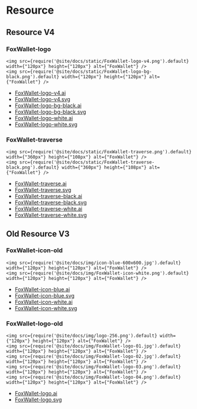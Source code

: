 # Resource

## Resource V4

### FoxWallet-logo
```mdx-code-block
<img src={require('@site/docs/static/FoxWallet-logo-v4.png').default} width={"120px"} height={"120px"} alt={"FoxWallet"} />
<img src={require('@site/docs/static/FoxWallet-logo-bg-black.png').default} width={"120px"} height={"120px"} alt={"FoxWallet"} />
```
* [FoxWallet-logo-v4.ai](./static/FoxWallet-logo-v4.ai)
* [FoxWallet-logo-v4.svg](./static/FoxWallet-logo-v4.svg)
* [FoxWallet-logo-bg-black.ai](./static/FoxWallet-logo-bg-black.ai)
* [FoxWallet-logo-bg-black.svg](./static/FoxWallet-logo-bg-black.svg)
* [FoxWallet-logo-white.ai](./static/FoxWallet-logo-white.ai)
* [FoxWallet-logo-white.svg](./static/FoxWallet-logo-white.svg)

### FoxWallet-traverse
```mdx-code-block
<img src={require('@site/docs/static/FoxWallet-traverse.png').default} width={"360px"} height={"108px"} alt={"FoxWallet"} />
<img src={require('@site/docs/static/FoxWallet-traverse-black.png').default} width={"360px"} height={"108px"} alt={"FoxWallet"} />
```
* [FoxWallet-traverse.ai](./static/FoxWallet-traverse.ai)
* [FoxWallet-traverse.svg](./static/FoxWallet-traverse.svg)
* [FoxWallet-traverse-black.ai](./static/FoxWallet-traverse-black.ai)
* [FoxWallet-traverse-black.svg](./static/FoxWallet-traverse-black.svg)
* [FoxWallet-traverse-white.ai](./static/FoxWallet-traverse-white.ai)
* [FoxWallet-traverse-white.svg](./static/FoxWallet-traverse-white.svg)

## Old Resource V3

### FoxWallet-icon-old
```mdx-code-block
<img src={require('@site/docs/img/icon-blue-600x600.jpg').default} width={"120px"} height={"120px"} alt={"FoxWallet"} />
<img src={require('@site/docs/img/FoxWallet-icon-white.png').default} width={"120px"} height={"120px"} alt={"FoxWallet"} />
```
* [FoxWallet-icon-blue.ai](./static/FoxWallet-icon-blue.ai)
* [FoxWallet-icon-blue.svg](./static/FoxWallet-icon-blue.svg)
* [FoxWallet-icon-white.ai](./static/FoxWallet-icon-white.ai)
* [FoxWallet-icon-white.svg](./static/FoxWallet-icon-white.svg)

### FoxWallet-logo-old
```mdx-code-block
<img src={require('@site/docs/img/logo-256.png').default} width={"120px"} height={"120px"} alt={"FoxWallet"} />
<img src={require('@site/docs/img/FoxWallet-logo-01.jpg').default} width={"120px"} height={"120px"} alt={"FoxWallet"} />
<img src={require('@site/docs/img/FoxWallet-logo-02.jpg').default} width={"120px"} height={"120px"} alt={"FoxWallet"} />
<img src={require('@site/docs/img/FoxWallet-logo-03.png').default} width={"120px"} height={"120px"} alt={"FoxWallet"} />
<img src={require('@site/docs/img/FoxWallet-logo-04.png').default} width={"120px"} height={"120px"} alt={"FoxWallet"} />
```
* [FoxWallet-logo.ai](./static/FoxWallet-logo.ai)
* [FoxWallet-logo.svg](./static/FoxWallet-logo.svg)
